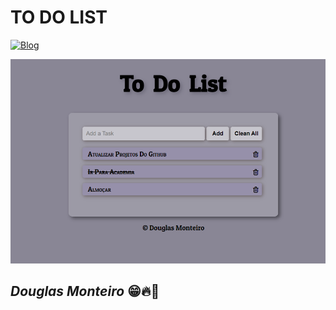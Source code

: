 # TO DO LIST

[![Blog](https://img.shields.io/website?label=deploy&style=for-the-badge&url=https://douglasmonteirodev.github.io/to-do-list/)](https://douglasmonteirodev.github.io/to-do-list/)

<p align="center">
  <img src="assets/preview/home.png">
</p>

## <i>Douglas Monteiro</i> 😁🔥🚀
